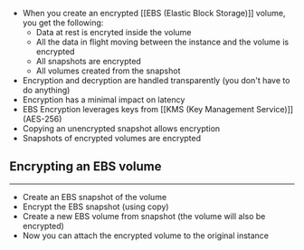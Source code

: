 - When you create an encrypted [[EBS (Elastic Block Storage)]] volume, you get the following:
	- Data at rest is encryted inside the volume
	- All the data in flight moving between the instance and the volume is encrypted
	- All snapshots are encrypted
	- All volumes created from the snapshot
- Encryption and decryption are handled transparently (you don't have to do anything)
- Encryption has a minimal impact on latency
- EBS Encryption leverages keys from [[KMS (Key Management Service)]] (AES-256)
- Copying an unencrypted snapshot allows encryption
- Snapshots of encrypted volumes are encrypted

## Encrypting an EBS volume
---
- Create an EBS snapshot of the volume 
- Encrypt the EBS snapshot (using copy)
- Create a new EBS volume from snapshot (the volume will also be encrypted)
- Now you can attach the encrypted volume to the original instance
